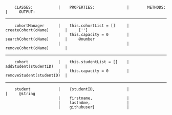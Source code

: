        CLASSES:           |    PROPERTIES:              |        METHODS:                  |     OUTPUT:
 ---------------------------------------------------------------------------------------------------------------
        cohortManager      |    this.cohortList = []     |        createCohort(cName)       |     ['']
                           |    this.capacity = 0        |        searchCohort(cName)       |     @number
                           |                             |        removeCohort(cName)       |
 ---------------------------------------------------------------------------------------------------------------              
        cohort             |    this.studentList = []    |        addStudent(studentID)     |     
                           |    this.capacity = 0        |        removeStudent(studentID)  |
 ---------------------------------------------------------------------------------------------------------------    
        student            |    {studentID,              |                                  |     @string
                           |    firstname,               |
                           |    lastnAme,                |
                           |    githubuser}              |
                                             
                           

        






